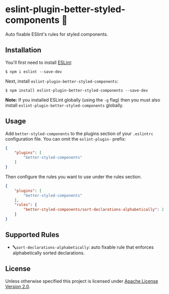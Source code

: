 # eslint-plugin-better-styled-components 💅

Auto fixable ESlint's rules for styled components.

## Installation

You'll first need to install [ESLint](http://eslint.org):

```
$ npm i eslint --save-dev
```

Next, install `eslint-plugin-better-styled-components`:

```
$ npm install eslint-plugin-better-styled-components --save-dev
```

**Note:** If you installed ESLint globally (using the `-g` flag) then you must also install `eslint-plugin-better-styled-components` globally.

## Usage

Add `better-styled-components` to the plugins section of your `.eslintrc` configuration file. You can omit the `eslint-plugin-` prefix:

```json
{
    "plugins": [
        "better-styled-components"
    ]
}
```


Then configure the rules you want to use under the rules section.

```json
{
    "plugins": [
        "better-styled-components"
    ],
    "rules": {
        "better-styled-components/sort-declarations-alphabetically": 2
    }
}
```

## Supported Rules

* 🔤`sort-declarations-alphabetically`: auto fixable rule that enforces alphabetically sorted declarations.


## License
Unless otherwise specified this project is licensed under [Apache License Version 2.0](./LICENSE).



